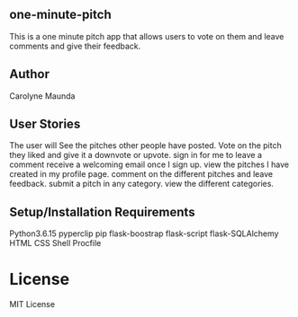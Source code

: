 ## one-minute-pitch
This is a one minute pitch app that allows users to vote on them and leave comments  and give their feedback.

## Author
Carolyne Maunda 


## User Stories
The user will
See the pitches other people have posted.
Vote on the pitch they liked and give it a downvote or upvote.
sign in for me to leave a comment
receive a welcoming email once I sign up.
view the pitches I have created in my profile page.
comment on the different pitches and leave feedback.
submit a pitch in any category.
 view the different categories.

## Setup/Installation Requirements
Python3.6.15
pyperclip
pip
flask-boostrap
flask-script
flask-SQLAlchemy
HTML
CSS
Shell
Procfile



# License
MIT License
